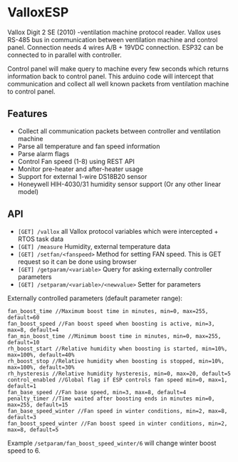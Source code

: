 # ValloxESP
Vallox Digit 2 SE (2010) -ventilation machine protocol reader. Vallox uses RS-485 bus in communication between ventilation machine and control panel. Connection needs 4 wires A/B + 19VDC connection. ESP32 can be connected to in parallel with controller. 

Control panel will make query to machine every few seconds which returns information back to control panel. This arduino code will intercept that communication and collect all well known packets from ventilation machine to control panel.

## Features
- Collect all communication packets between controller and ventilation machine
- Parse all temperature and fan speed information
- Parse alarm flags
- Control Fan speed (1-8) using REST API
- Monitor pre-heater and after-heater usage
- Support for external 1-wire DS18B20 sensor
- Honeywell HIH-4030/31 humidity sensor support (Or any other linear model)

## API
- `[GET] /vallox` all Vallox protocol variables which were intercepted + RTOS task data
- `[GET] /measure` Humidity, external temperature data
- `[GET] /setfan/<fanspeed>` Method for setting FAN speed. This is GET request so it can be done using browser
- `[GET] /getparam/<variable>` Query for asking externally controller parameters
- `[GET] /setparam/<variable>/<newvalue>` Setter for parameters

Externally controlled parameters (default parameter range):
```
fan_boost_time //Maximum boost time in minutes, min=0, max=255, default=60
fan_boost_speed //Fan boost speed when boosting is active, min=3, max=8, default=4
fan_min_boost_time //Minimum boost time in minutes, min=0, max=255, default=10
rh_boost_start //Relative humidity when boosting is started, min=10%, max=100%, default=40%
rh_boost_stop //Relative humidity when boosting is stopped, min=10%, max=100%, default=30%
rh_hysteresis //Relative humidity hysteresis, min=0, max=20, default=5
control_enabled //Global flag if ESP controls fan speed min=0, max=1, default=1
fan_base_speed //Fan base speed, min=3, max=8, default=4
penalty_timer //Time waited after boosting ends in minutes min=0, max=255, default=15
fan_base_speed_winter //Fan speed in winter conditions, min=2, max=8, default=3
fan_boost_speed_winter //Fan boost speed in winter conditions, min=2, max=8, default=5
```
Example `/setparam/fan_boost_speed_winter/6` will change winter boost speed to 6.


